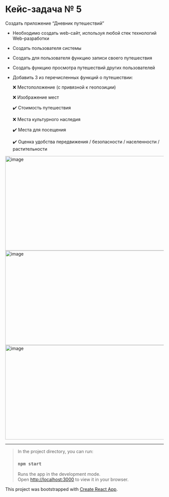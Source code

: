 # Кейс-задача № 5

Создать приложение “Дневник путешествий”
-	Необходимо создать web-сайт, используя любой стек технологий Web-разработки
-	Создать пользователя системы
-	Создать для пользователя функцию записи своего путешествия
-	Создать функцию просмотра путешествий других пользователей
-	Добавить 3 из перечисленных функций о путешествии:

  	❌ Местоположение (с привязной к геопозиции)

  	❌ Изображение мест

  	✔️ Стоимость путешествия

  	❌ Места культурного наследия

  	✔️ Места для посещения

  	✔️ Оценка удобства передвижения / безопасности / населенности / растительности

<img width="633" height="300" alt="image" src="https://github.com/user-attachments/assets/1646e22b-e769-4c1d-bda0-41be8a2ef2eb" />
<img width="633" height="300" alt="image" src="https://github.com/user-attachments/assets/c7a8411e-f338-41b9-9630-26e43bfeee2b" />
<img width="633" height="300" alt="image" src="https://github.com/user-attachments/assets/e2de8fe6-d17c-49e8-bb0d-bb9bc722b17b" />

___
> In the project directory, you can run:
>
> ### `npm start`
>
> Runs the app in the development mode.\
> Open [http://localhost:3000](http://localhost:3000) to view it in your browser.

This project was bootstrapped with [Create React App](https://github.com/facebook/create-react-app).
